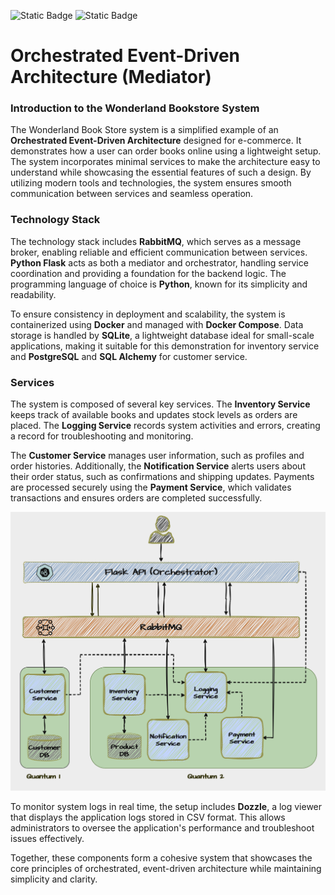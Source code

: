 ![Static Badge](https://img.shields.io/badge/version-v1.3.0-brightgreen?style=flat) ![Static Badge](https://img.shields.io/badge/Python-v3.8-blue)
# Orchestrated Event-Driven Architecture (Mediator)

### Introduction to the Wonderland Bookstore System

The Wonderland Book Store system is a simplified example of an **Orchestrated Event-Driven Architecture** designed for e-commerce.
It demonstrates how a user can order books online using a lightweight setup. The system incorporates minimal services to make the architecture easy to understand while showcasing the essential features of such a design. By utilizing modern tools and technologies, the system ensures smooth communication between services and seamless operation.

### Technology Stack
The technology stack includes **RabbitMQ**, which serves as a message broker, enabling reliable and efficient communication between services. **Python Flask** acts as both a mediator and orchestrator, handling service coordination and providing a foundation for the backend logic. The programming language of choice is **Python**, known for its simplicity and readability.

To ensure consistency in deployment and scalability, the system is containerized using **Docker** and managed with **Docker Compose**.
Data storage is handled by **SQLite**, a lightweight database ideal for small-scale applications, making it suitable for this demonstration for inventory service and **PostgreSQL** and **SQL Alchemy** for customer service.

### Services
The system is composed of several key services. The **Inventory Service** keeps track of available books and updates stock levels as orders are placed. The **Logging Service** records system activities and errors, creating a record for troubleshooting and monitoring.

The **Customer Service** manages user information, such as profiles and order histories. Additionally, the **Notification Service** alerts users about their order status, such as confirmations and shipping updates. Payments are processed securely using the **Payment Service**, which validates transactions and ensures orders are completed successfully.

![Alt text](images/OEDA1.png?raw=true "Wonderland Book Store")

To monitor system logs in real time, the setup includes **Dozzle**, a log viewer that displays the application logs stored in CSV format. This allows administrators to oversee the application's performance and troubleshoot issues effectively.

Together, these components form a cohesive system that showcases the core principles of orchestrated, event-driven architecture while maintaining simplicity and clarity.
